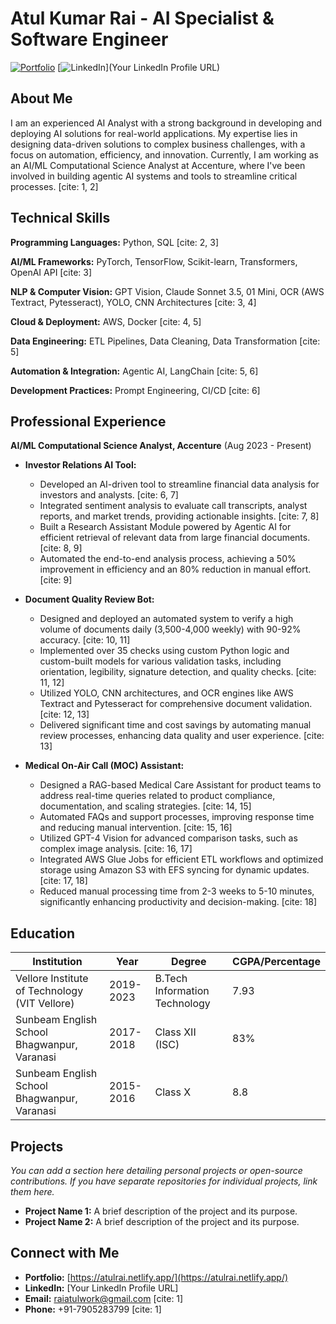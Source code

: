 # Atul Kumar Rai - AI Specialist & Software Engineer

[![Portfolio](https://img.shields.io/badge/Portfolio-Link-blue)](https://atulrai.netlify.app/)
[![LinkedIn](https://img.shields.io/badge/LinkedIn-Profile-blue)](Your LinkedIn Profile URL)

## About Me

I am an experienced AI Analyst with a strong background in developing and deploying AI solutions for real-world applications. My expertise lies in designing data-driven solutions to complex business challenges, with a focus on automation, efficiency, and innovation. Currently, I am working as an AI/ML Computational Science Analyst at Accenture, where I've been involved in building agentic AI systems and tools to streamline critical processes. [cite: 1, 2]

## Technical Skills

**Programming Languages:** Python, SQL [cite: 2, 3]

**AI/ML Frameworks:** PyTorch, TensorFlow, Scikit-learn, Transformers, OpenAI API [cite: 3]

**NLP & Computer Vision:** GPT Vision, Claude Sonnet 3.5, 01 Mini, OCR (AWS Textract, Pytesseract), YOLO, CNN Architectures [cite: 3, 4]

**Cloud & Deployment:** AWS, Docker [cite: 4, 5]

**Data Engineering:** ETL Pipelines, Data Cleaning, Data Transformation [cite: 5]

**Automation & Integration:** Agentic AI, LangChain [cite: 5, 6]

**Development Practices:** Prompt Engineering, CI/CD [cite: 6]

## Professional Experience

**AI/ML Computational Science Analyst, Accenture** (Aug 2023 - Present)

* **Investor Relations AI Tool:**
    * Developed an AI-driven tool to streamline financial data analysis for investors and analysts. [cite: 6, 7]
    * Integrated sentiment analysis to evaluate call transcripts, analyst reports, and market trends, providing actionable insights. [cite: 7, 8]
    * Built a Research Assistant Module powered by Agentic AI for efficient retrieval of relevant data from large financial documents. [cite: 8, 9]
    * Automated the end-to-end analysis process, achieving a 50% improvement in efficiency and an 80% reduction in manual effort. [cite: 9]

* **Document Quality Review Bot:**
    * Designed and deployed an automated system to verify a high volume of documents daily (3,500-4,000 weekly) with 90-92% accuracy. [cite: 10, 11]
    * Implemented over 35 checks using custom Python logic and custom-built models for various validation tasks, including orientation, legibility, signature detection, and quality checks. [cite: 11, 12]
    * Utilized YOLO, CNN architectures, and OCR engines like AWS Textract and Pytesseract for comprehensive document validation. [cite: 12, 13]
    * Delivered significant time and cost savings by automating manual review processes, enhancing data quality and user experience. [cite: 13]

* **Medical On-Air Call (MOC) Assistant:**
    * Designed a RAG-based Medical Care Assistant for product teams to address real-time queries related to product compliance, documentation, and scaling strategies. [cite: 14, 15]
    * Automated FAQs and support processes, improving response time and reducing manual intervention. [cite: 15, 16]
    * Utilized GPT-4 Vision for advanced comparison tasks, such as complex image analysis. [cite: 16, 17]
    * Integrated AWS Glue Jobs for efficient ETL workflows and optimized storage using Amazon S3 with EFS syncing for dynamic updates. [cite: 17, 18]
    * Reduced manual processing time from 2-3 weeks to 5-10 minutes, significantly enhancing productivity and decision-making. [cite: 18]

## Education

| Institution | Year | Degree | CGPA/Percentage |
| --- | --- | --- | --- |
|   Vellore Institute of Technology (VIT Vellore) | 2019-2023 | B.Tech Information Technology | 7.93 |
|   Sunbeam English School Bhagwanpur, Varanasi | 2017-2018 | Class XII (ISC) | 83% |
|   Sunbeam English School Bhagwanpur, Varanasi | 2015-2016 | Class X | 8.8 | [cite: 19]

## Projects

_You can add a section here detailing personal projects or open-source contributions.  If you have separate repositories for individual projects, link them here._

* **Project Name 1:** A brief description of the project and its purpose.
* **Project Name 2:** A brief description of the project and its purpose.

## Connect with Me

* **Portfolio:** [https://atulrai.netlify.app/](https://atulrai.netlify.app/)
* **LinkedIn:** [Your LinkedIn Profile URL]
* **Email:** raiatulwork@gmail.com [cite: 1]
* **Phone:** +91-7905283799 [cite: 1]
